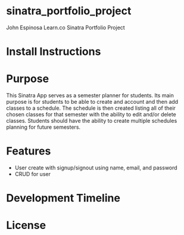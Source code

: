 # sinatra_portfolio_project
John Espinosa Learn.co Sinatra Portfolio Project

# Install Instructions

# Purpose
  This Sinatra App serves as a semester planner for students. Its main purpose is for students to be able to create and account and then add classes to a schedule. The schedule is then created listing all of their chosen classes for that semester with the ability to edit and/or delete classes. Students should have the ability to create multiple schedules planning for future semesters.  

# Features
  * User create with signup/signout using name, email, and password
  * CRUD for user 

# Development Timeline

# License


